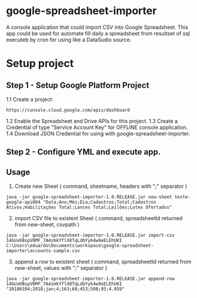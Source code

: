 # google-spreadsheet-importer

A console application that could import CSV into Google Spreadsheet.
This app could be used for automate fill daily a spreadsheet from resultset of sql executeb by cron for using like a DataSudio source.

# Setup project

## Step 1 - Setup Google Platform Project

1.1 Create a project:

    https://console.cloud.google.com/apis/dashboard

1.2 Enable the Spreadsheet and Drive APIs for this project.
1.3 Create a Credential of type "Service Account Key" for OFFLINE console application.
1.4 Download JSON Credential for using with google-spreadsheet-importer.

## Step 2 - Configure YML and execute app.



## Usage


1. Create new Sheet ( command, sheetname, headers with ";" separator )

```
java -jar google-spreadsheet-importer-1.0.RELEASE.jar new-sheet teste-google-api004 "Data;Ano;Mês;Dia;Cadastros;Total;Cadastros Ativos;Habilitações Total;Lances Total;Leilões;Lotes Ofertados"
```

2. import CSV file to existent Sheet ( command, spreadsheetId returned from new-sheet, csvpath )

```
java -jar google-spreadsheet-importer-1.0.RELEASE.jar import-csv 14GUxKBspV0MF_7A4zmkYflX8TqLdbYyk4w9eELEhUKI C:\Users\eduardo\Documents\workspace\google-spreadsheet-importer\accounts-sample.csv
```

3. append a row to existent sheet ( command, spreadsheetId returned from new-sheet, values with ";" separator )

```
java -jar google-spreadsheet-importer-1.0.RELEASE.jar append-row 14GUxKBspV0MF_7A4zmkYflX8TqLdbYyk4w9eELEhUKI "20180104;2018;jan;4;163;68;453;508;93;4.059"
```
